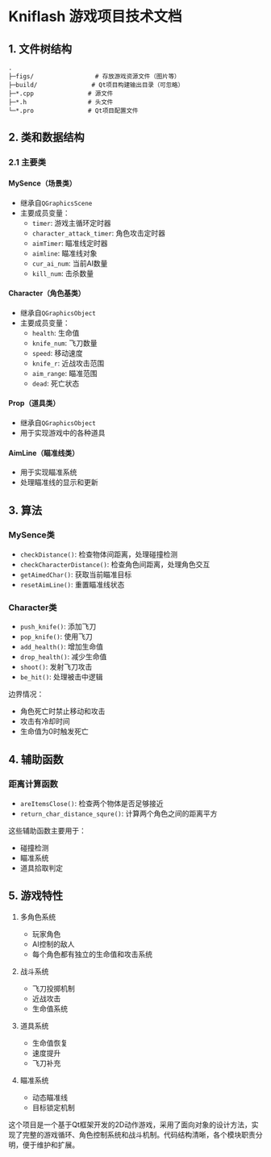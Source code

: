 # Kniflash 游戏项目技术文档

## 1. 文件树结构

```
.
├─figs/                 # 存放游戏资源文件（图片等）
├─build/               # Qt项目构建输出目录（可忽略）
├─*.cpp               # 源文件
├─*.h                 # 头文件
└─*.pro               # Qt项目配置文件
```

## 2. 类和数据结构

### 2.1 主要类

#### MySence（场景类）
- 继承自`QGraphicsScene`
- 主要成员变量：
  - `timer`: 游戏主循环定时器
  - `character_attack_timer`: 角色攻击定时器
  - `aimTimer`: 瞄准线定时器
  - `aimline`: 瞄准线对象
  - `cur_ai_num`: 当前AI数量
  - `kill_num`: 击杀数量

#### Character（角色基类）
- 继承自`QGraphicsObject`
- 主要成员变量：
  - `health`: 生命值
  - `knife_num`: 飞刀数量
  - `speed`: 移动速度
  - `knife_r`: 近战攻击范围
  - `aim_range`: 瞄准范围
  - `dead`: 死亡状态

#### Prop（道具类）
- 继承自`QGraphicsObject`
- 用于实现游戏中的各种道具

#### AimLine（瞄准线类）
- 用于实现瞄准系统
- 处理瞄准线的显示和更新

## 3. 算法

### MySence类
- `checkDistance()`: 检查物体间距离，处理碰撞检测
- `checkCharacterDistance()`: 检查角色间距离，处理角色交互
- `getAimedChar()`: 获取当前瞄准目标
- `resetAimLine()`: 重置瞄准线状态

### Character类
- `push_knife()`: 添加飞刀
- `pop_knife()`: 使用飞刀
- `add_health()`: 增加生命值
- `drop_health()`: 减少生命值
- `shoot()`: 发射飞刀攻击
- `be_hit()`: 处理被击中逻辑

边界情况：
- 角色死亡时禁止移动和攻击
- 攻击有冷却时间
- 生命值为0时触发死亡

## 4. 辅助函数

### 距离计算函数
- `areItemsClose()`: 检查两个物体是否足够接近
- `return_char_distance_squre()`: 计算两个角色之间的距离平方

这些辅助函数主要用于：
- 碰撞检测
- 瞄准系统
- 道具拾取判定

## 5. 游戏特性

1. 多角色系统
   - 玩家角色
   - AI控制的敌人
   - 每个角色都有独立的生命值和攻击系统

2. 战斗系统
   - 飞刀投掷机制
   - 近战攻击
   - 生命值系统

3. 道具系统
   - 生命值恢复
   - 速度提升
   - 飞刀补充

4. 瞄准系统
   - 动态瞄准线
   - 目标锁定机制

这个项目是一个基于Qt框架开发的2D动作游戏，采用了面向对象的设计方法，实现了完整的游戏循环、角色控制系统和战斗机制。代码结构清晰，各个模块职责分明，便于维护和扩展。
